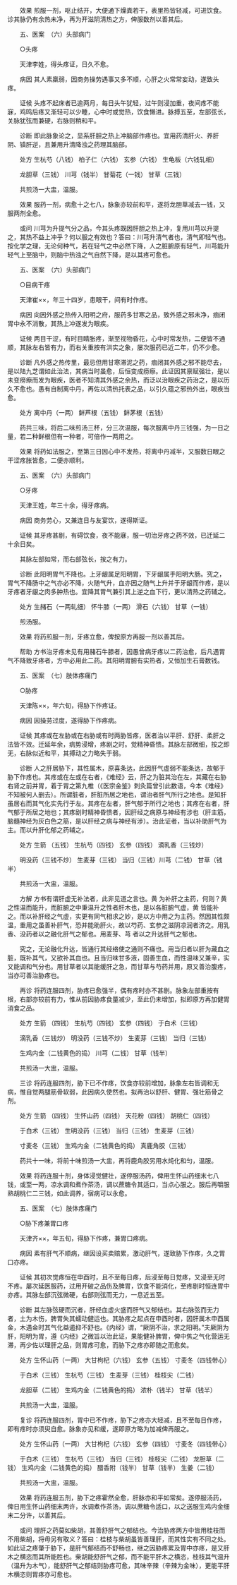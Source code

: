 <!-- { "loadSidebar": true } -->
　　效果 煎服一剂，呕止结开，大便通下燥粪若干，表里热皆轻减，可进饮食。诊其脉仍有余热未净，再为开滋阴清热之方，俾服数剂以善其后。

　　五、医案　（六）头部病门

　　○头疼

　　天津李姓，得头疼证，日久不愈。

　　病因 其人素羸弱，因商务操劳遇事又多不顺，心肝之火常常妄动，遂致头疼。

　　证候 头疼不起床者已逾两月，每日头午犹轻，过午则浸加重，夜间疼不能寐，鸡鸣后疼又渐轻可以少睡，心中时或觉热，饮食懒进。脉搏五至，左部弦长，关脉犹弦而兼硬，右脉则稍和平。

　　诊断 即此脉象论之，显系肝胆之热上冲脑部作疼也。宜用药清肝火、养肝阴、镇肝逆，且兼用升清降浊之药理其脑部。

　　处方 生杭芍（八钱） 柏子仁（六钱） 玄参（六钱） 生龟板（六钱轧细）

　　龙胆草（三钱） 川芎（钱半） 甘菊花（一钱） 甘草（三钱）

　　共煎汤一大盅，温服。

　　效果 服药一剂，病愈十之七八，脉象亦较前和平，遂将龙胆草减去一钱，又服两剂全愈。

　　或问 川芎为升提气分之品，今其头疼既因肝胆之热上冲，复用川芎以升提之，其热不益上冲乎？何以服之有效也？答曰：川芎升清气者也，清气即轻气也。按化学之理，无论何种气，若在轻气之中必然下降，人之脏腑原有轻气，川芎能升轻气上至脑中，则脑中热浊之气自然下降，是以其疼可愈也。

　　五、医案　（六）头部病门

　　○目病干疼

　　天津崔××，年三十四岁，患眼干，间有时作疼。

　　病因 向因外感之热传入阳明之府，服药多甘寒之品，致外感之邪未净，痼闭胃中永不消散，其热上冲遂发为眼疾。

　　证候 两目干涩，有时目睛胀疼，渐至视物昏花，心中时常发热，二便皆不通顺，其脉左右皆有力，而右关重按有洪实之象，屡次服药已近二年，仍不少愈。

　　诊断 凡外感之热传里，最忌但用甘寒滞泥之药，痼闭其外感之邪不能尽去，是以陆九芝谓如此治法，其病当时虽愈，后恒变成痨瘵。此证因其禀赋强壮，是以未变痨瘵而发为眼疾，医者不知清其外感之余热，而泛以治眼疾之药治之，是以历久不愈也。愚有自制离中丹，再佐以清热托表之品，以引久蕴之邪热外出，眼疾当愈。

　　处方 离中丹（一两） 鲜芦根（五钱） 鲜茅根（五钱）

　　药共三味，将后二味煎汤三杯，分三次温服，每次服离中丹三钱强，为一日之量，若二种鲜根但有一种者，可倍作一两用之。

　　效果 将药如法服之，至第三日因心中不发热，将离中丹减半，又服数日眼之干涩疼胀皆愈，二便亦顺利。

　　五、医案　（六）头部病门

　　○牙疼

　　天津王姓，年三十余，得牙疼病。

　　病因 商务劳心，又兼连日与友宴饮，遂得斯证。

　　证候 其牙疼甚剧，有碍饮食，夜不能寐，服一切治牙疼之药不效，已迁延二十余日矣。

　　其脉左部如常，而右部弦长，按之有力。

　　诊断 此阳明胃气不降也。上牙龈属足阳明胃，下牙龈属手阳明大肠。究之，胃气不降肠中之气亦必不降，火随气升，血亦因之随气上升并于牙龈而作疼，是以牙疼者牙龈之肉多肿热也。宜降其胃气兼引其上逆之血下行，更以清热之药辅之。

　　处方 生赭石（一两轧细） 怀牛膝（一两） 滑石（六钱） 甘草（一钱）

　　煎汤服。

　　效果 将药煎服一剂，牙疼立愈，俾按原方再服一剂以善其后。

　　帮助 方书治牙疼未见有用赭石牛膝者，因愚曾病牙疼以二药治愈，后凡遇胃气不降致牙疼者，方中必用此二药。其阳明胃腑有实热者，又恒加生石膏数钱。

　　五、医案　（七）肢体疼痛门

　　○胁疼

　　天津陈××，年六旬，得胁下作疼证。

　　病因 因操劳过度，遂得胁下作疼病。

　　证候 其疼或在左胁或在右胁或有时两胁皆疼，医者治以平肝、舒肝、柔肝之法皆不效。迁延年余，病势浸增，疼剧之时。觉精神昏愦。其脉左部微细，按之即无，右脉似近和平，其搏动之力略失于弱。

　　诊断 人之肝居胁下，其性属木，原喜条达，此因肝气虚弱不能条达，故郁于胁下作疼也。其疼或在左或在右者，《难经》云，肝之为脏其治在左，其藏在右胁右肾之前并胃，着于胃之第九椎（《医宗金鉴》刺灸篇曾引此数语，今本《难经》不知被何人删去）。所谓脏者，肝脏所居之地也，谓治者肝气所行之地也。是知肝虽居右而其气化实先行于左。其疼在左者，肝气郁于所行之地也；其疼在右者，肝气郁于所居之地也；其疼剧时精神昏愦者，因肝经之病原与神经有涉也（肝主筋，脑髓神经为灰白色之筋，是以肝经之病与神经有涉）。治此证者，当以补助肝气为主。而以升肝化郁之药辅之。

　　处方 生箭 （五钱） 生杭芍（四钱） 玄参（四钱） 滴乳香（三钱炒）

　　明没药（三钱不炒） 生麦芽（三钱） 当归（三钱）川芎（二钱） 甘草（钱半）

　　共煎汤一大盅，温服。

　　方解 方书有谓肝虚无补法者，此非见道之言也。黄 为补肝之主药，何则？黄 之性温而能升，而脏腑之中秉温升之性者肝木也，是以各脏腑气虚，黄 皆能补之。而以补肝经之气虚，实更有同气相求之妙，是以方中用之为主药。然因其性颇温，重用之虽善补肝气，恐并能助肝火，故以芍药、玄参之滋阴凉润者济之。用乳香、没药者以之融化肝气之郁也。用麦芽、芎 者以之升达肝气之郁也。

　　究之，无论融化升达，皆通行其经络使之通则不痛也。用当归者以肝为藏血之脏，既补其气，又欲补其血也。且当归味甘多液，固善生血，而性温味又兼辛，实又能调和气分也。用甘草者以其能缓肝之急，而甘草与芍药并用，原又善治腹疼，当亦可善治胁疼也。

　　再诊 将药连服四剂，胁疼已愈强半，偶有疼时亦不甚剧。脉象左部重按有根，右部亦较前有力，惟从前因胁疼食量减少，至此仍未增加，拟即原方再加健胃消食之品。

　　处方 生箭 （四钱） 生杭芍（四钱） 玄参（四钱） 于白术（三钱）

　　滴乳香（三钱炒） 明没药（三钱不炒） 生麦芽（三钱） 当归（三钱）

　　生鸡内金（二钱黄色的捣） 川芎（二钱） 甘草（钱半）

　　共煎汤一大盅，温服。

　　三诊 将药连服四剂，胁下已不作疼，饮食亦较前增加，脉象左右皆调和无病，惟自觉两腿筋骨软弱，此因病久使然也。拟再治以舒肝、健胃、强壮筋骨之剂。

　　处方 生箭 （四钱） 生怀山药（四钱） 天花粉（四钱） 胡桃仁（四钱）

　　于白术（三钱） 生明没药（三钱） 当归（三钱） 生麦芽（三钱）

　　寸麦冬（三钱） 生鸡内金（二钱黄色的捣） 真鹿角胶（三钱）

　　药共十一味，将前十味煎汤一大盅，再将鹿角胶另用水炖化和匀，温服。

　　效果 将药连服十剂，身体浸觉健壮，遂停服汤药，俾用生怀山药细末七八钱，或至一两，凉水调和煮作茶汤，调以蔗糖令其适口，当点心服之。服后再嚼服熟胡桃仁二三钱，如此调养，宿病可以永愈。

　　五、医案　（七）肢体疼痛门

　　○胁下疼兼胃口疼

　　天津齐××，年五旬，得胁下作疼，兼胃口疼病。

　　病因 素有肝气不顺病，继因设买卖赔累，激动肝气，遂致胁下作疼，久之胃口亦疼。

　　证候 其初次觉疼恒在申酉时，且不至每日疼，后浸至每日觉疼，又浸至无时不疼。屡次延医服药，过用开破之品伤及脾胃，饮食不能消化，至疼剧时恒连胃中亦疼。其脉左部沉弦微硬，右部则弦而无力，一息近五至。

　　诊断 其左脉弦硬而沉者，肝经血虚火盛而肝气又郁结也。其右脉弦而无力者，土为木伤，脾胃失其蠕动健运也。其胁疼之起点在申酉时者，因肝属木申酉属金，木遇金时其气化益遏抑不舒也。《内经》谓，“厥阴不治，求之阳明。”夫厥阴为肝，阳明为胃，遵《内经》之微旨以治此证，果能健补脾胃，俾中焦之气化营运无滞，再少佐以理肝之品，则胃疼可愈，而胁下之疼亦即随之而愈矣。

　　处方 生怀山药（一两） 大甘枸杞（六钱） 玄参（五钱） 寸麦冬（四钱带心）

　　于白术（三钱） 生杭芍（三钱） 生麦芽（三钱） 桂枝尖（二钱）

　　龙胆草（二钱） 生鸡内金（二钱黄色的捣） 浓朴（钱半） 甘草（钱半）

　　共煎汤一大盅，温服。

　　复诊 将药连服四剂，胃中已不作疼，胁下之疼亦大轻减，且不至每日作疼，即有疼时亦须臾自愈。脉象亦见和缓，遂即原方略为加减俾再服之。

　　处方 生怀山药（一两） 大甘枸杞（六钱） 玄参（四钱） 寸麦冬（四钱带心）

　　于白术（三钱） 生杭芍（三钱） 当归（三钱） 桂枝尖（二钱） 龙胆草（二钱） 生鸡内金（二钱黄色的捣） 醋香附（钱半） 甘草（钱半） 生姜（二钱）

　　共煎汤一大盅，温服。

　　效果 将药连服五剂，胁下之疼霍然全愈，肝脉亦和平如常矣。遂停服汤药，俾日用生怀山药细末两许，水调煮作茶汤，调以蔗糖令适口，以之送服生鸡内金细末二分许，以善其后。

　　或问 理肝之药莫如柴胡，其善舒肝气之郁结也。今治胁疼两方中皆用桂枝而不用柴胡，将毋另有取义？答曰：桂枝与柴胡虽皆善理肝，而其性实有不同之处。如此证之疼肇于胁下，是肝气郁结而不舒畅也，继之因胁疼累及胃中亦疼，是又肝木之横恣而其所能胜也。柴胡能舒肝气之郁，而不能平肝木之横恣，桂枝其气温升（温升为木气），能舒肝气之郁结则胁疼可愈，其味辛辣（辛辣为金味），更能平肝木横恣则胃疼亦可愈也。

